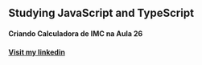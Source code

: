 
## Studying JavaScript and TypeScript

#### Criando Calculadora de IMC na Aula 26

#### [Visit my linkedin](https://www.linkedin.com/in/matheus-dario-247193208/)
